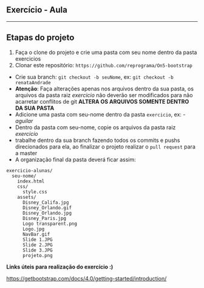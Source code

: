 ## Exercício - Aula

---

## Etapas do projeto

1. Faça o clone do projeto e crie uma pasta com seu nome dentro da pasta exercicios
2. Clonar este repositório: `https://github.com/reprograma/On5-bootstrap`
- Crie sua branch: `git checkout -b seuNome`, ex: `git checkout -b renataAndrade`
- **Atenção**: Faça alterações apenas nos arquivos dentro da sua pasta, os arquivos da pasta raiz _exercicio_ não deverão ser modificados para não acarretar conflitos de git **ALTERA OS ARQUIVOS SOMENTE DENTRO DA SUA PASTA**
- Adicione uma pasta com seu-nome dentro da pasta `exercicio`, ex: _-aguilar_
- Dentro da pasta com seu-nome, copie os arquivos da pasta raiz _exercicio_
- trabalhe dentro da sua branch fazendo todos os commits e pushs direcionados para ela, ao finalizar o projeto realizar o `pull request` para a master
- A organização final da pasta deverá ficar assim:

```
exercicio-alunas/
  seu-nome/
    index.html
    css/
      style.css
    assets/
      Disney_Califa.jpg
      Disney_Orlando.gif
      Disney_Orlando.jpg
      Disney_Paris.jpg
      Logo transparent.png
      Logo.jpg
      NavBar.gif
      Slide 1.JPG
      Slide 2.JPG
      Slide 3.JPG
      projeto.png
```
**Links úteis para realização do exercício :)**

https://getbootstrap.com/docs/4.0/getting-started/introduction/
